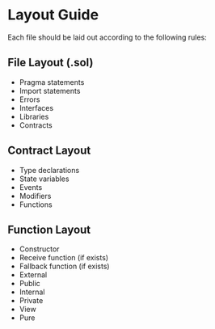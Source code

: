 # Layout Guide

Each file should be laid out according to the following rules:

## File Layout (.sol)

- Pragma statements
- Import statements
- Errors
- Interfaces
- Libraries
- Contracts

## Contract Layout
- Type declarations
- State variables
- Events
- Modifiers
- Functions

## Function Layout
- Constructor
- Receive function (if exists)
- Fallback function (if exists)
- External
- Public
- Internal
- Private
- View
- Pure
